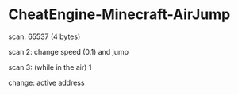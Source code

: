 # CheatEngine-Minecraft-AirJump

scan: 65537 (4 bytes)

scan 2: change speed (0.1) and jump 

scan 3: (while in the air) 1 

change: active address
